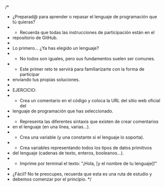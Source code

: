 /*
 * ¿Preparad@ para aprender o repasar el lenguaje de programación que tú quieras?
 * - Recuerda que todas las instrucciones de participación están en el
 *   repositorio de GitHub.
 *
 * Lo primero... ¿Ya has elegido un lenguaje?
 * - No todos son iguales, pero sus fundamentos suelen ser comunes.
 * - Este primer reto te servirá para familiarizarte con la forma de participar
 *   enviando tus propias soluciones.
 *
 * EJERCICIO:
 * - Crea un comentario en el código y coloca la URL del sitio web oficial del
 *   lenguaje de programación que has seleccionado.
 * - Representa las diferentes sintaxis que existen de crear comentarios
 *   en el lenguaje (en una línea, varias...).
 * - Crea una variable (y una constante si el lenguaje lo soporta).
 * - Crea variables representando todos los tipos de datos primitivos
 *   del lenguaje (cadenas de texto, enteros, booleanos...).
 * - Imprime por terminal el texto: "¡Hola, [y el nombre de tu lenguaje]!"
 *
 * ¿Fácil? No te preocupes, recuerda que esta es una ruta de estudio y
 * debemos comenzar por el principio.
*/